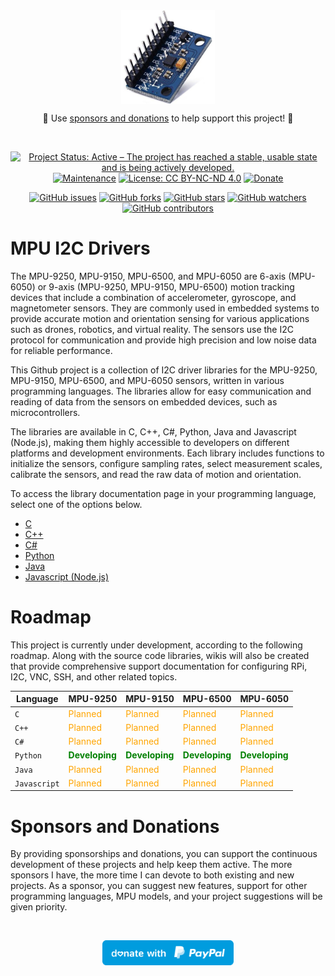 <div align="center">

<a href="https://github.com/jefmenegazzo/mpu-i2c-drivers">
<img
src="https://raw.githubusercontent.com/jefmenegazzo/mpu-i2c-drivers/master/img/mpujpg.jpg"
alt="MPU"
height="150"
align="center"
/>
</a>

<br />

🙌 Use [sponsors and donations](#Sponsors-and-Donations) to help support this project! 🙌

<br />

[![Project Status: Active – The project has reached a stable, usable state and is being actively developed.](https://img.shields.io/badge/Project_Status-Active-green?style=flat-square&color=success)](https://github.com/jefmenegazzo/mpu-i2c-drivers)
[![Maintenance](https://img.shields.io/badge/Maintained%3F-yes-green.svg?style=flat-square&color=success)](https://github.com/jefmenegazzo/mpu-i2c-drivers)
[![License: CC BY-NC-ND 4.0](https://img.shields.io/badge/License-CC%20BY--NC--ND%204.0-lightgrey.svg?style=flat-square&color=success)](LICENSE.txt)
[![Donate](https://img.shields.io/badge/Donate-PayPal-green.svg)](https://www.paypal.com/cgi-bin/webscr?cmd=_s-xclick&hosted_button_id=QYV4NEUSVWZCY&source=url)

[![GitHub issues](https://img.shields.io/github/issues/jefmenegazzo/mpu-i2c-drivers?style=flat-square)](https://github.com/jefmenegazzo/mpu-i2c-drivers/issues)
[![GitHub forks](https://img.shields.io/github/forks/jefmenegazzo/mpu-i2c-drivers?style=flat-square)](https://github.com/jefmenegazzo/mpu-i2c-drivers/network/members)
[![GitHub stars](https://img.shields.io/github/stars/jefmenegazzo/mpu-i2c-drivers?style=flat-square)](https://github.com/jefmenegazzo/mpu-i2c-drivers/stargazers)
[![GitHub watchers](https://img.shields.io/github/watchers/jefmenegazzo/mpu-i2c-drivers?style=flat-square)](https://github.com/jefmenegazzo/mpu-i2c-drivers/watchers)
[![GitHub contributors](https://img.shields.io/github/contributors/jefmenegazzo/mpu-i2c-drivers?style=flat-square&color=success)](https://github.com/jefmenegazzo/mpu-i2c-drivers/graphs/contributors/)

</div>

# MPU I2C Drivers

The MPU-9250, MPU-9150, MPU-6500, and MPU-6050 are 6-axis (MPU-6050) or 9-axis (MPU-9250, MPU-9150, MPU-6500) motion tracking devices that include a combination of accelerometer, gyroscope, and magnetometer sensors. They are commonly used in embedded systems to provide accurate motion and orientation sensing for various applications such as drones, robotics, and virtual reality. The sensors use the I2C protocol for communication and provide high precision and low noise data for reliable performance.

This Github project is a collection of I2C driver libraries for the MPU-9250, MPU-9150, MPU-6500, and MPU-6050 sensors, written in various programming languages. The libraries allow for easy communication and reading of data from the sensors on embedded devices, such as microcontrollers.

The libraries are available in C, C++, C#, Python, Java and Javascript (Node.js), making them highly accessible to developers on different platforms and development environments. Each library includes functions to initialize the sensors, configure sampling rates, select measurement scales, calibrate the sensors, and read the raw data of motion and orientation.

To access the library documentation page in your programming language, select one of the options below.

- [C](https://github.com/jefmenegazzo/mpu-i2c-drivers-c)
- [C++](https://github.com/jefmenegazzo/mpu-i2c-drivers-cpp)
- [C#](https://github.com/jefmenegazzo/mpu-i2c-drivers-csharp)
- [Python](https://github.com/jefmenegazzo/mpu-i2c-drivers-python)
- [Java](https://github.com/jefmenegazzo/mpu-i2c-drivers-java)
- [Javascript (Node.js)](https://github.com/jefmenegazzo/mpu-i2c-drivers-javascript)

# Roadmap

This project is currently under development, according to the following roadmap. Along with the source code libraries, wikis will also be created that provide comprehensive support documentation for configuring RPi, I2C, VNC, SSH, and other related topics.

| Language | MPU-9250 | MPU-9150 | MPU-6500 | MPU-6050 |
| --- | --- | --- | --- | --- |
| `C` | <span style="color: orange;"><span style="color: orange;">Planned</span></span> | <span style="color: orange;">Planned</span> | <span style="color: orange;">Planned</span> | <span style="color: orange;">Planned</span> |
| `C++` |  <span style="color: orange;">Planned</span> | <span style="color: orange;">Planned</span> | <span style="color: orange;">Planned</span> | <span style="color: orange;">Planned</span> |
| `C#` |  <span style="color: orange;">Planned</span> | <span style="color: orange;">Planned</span> | <span style="color: orange;">Planned</span> | <span style="color: orange;">Planned</span> |
| `Python` |  <span style="color: green;">**Developing**</span> | <span style="color: green;">**Developing**</span> | <span style="color: green;">**Developing**</span> | <span style="color: green;">**Developing**</span> |
| `Java` |  <span style="color: orange;">Planned</span> | <span style="color: orange;">Planned</span> | <span style="color: orange;">Planned</span> | <span style="color: orange;">Planned</span> |
| `Javascript` |  <span style="color: orange;">Planned</span> | <span style="color: orange;">Planned</span> | <span style="color: orange;">Planned</span> | <span style="color: orange;">Planned</span> |

# Sponsors and Donations

By providing sponsorships and donations, you can support the continuous development of these projects and help keep them active. The more sponsors I have, the more time I can devote to both existing and new projects. As a sponsor, you can suggest new features, support for other programming languages, MPU models, and your project suggestions will be given priority.

<div align="center">

<br />

<a href="https://www.paypal.com/donate/?hosted_button_id=QA7BLD3X842W6"><img src="img/blue.svg" height="40"></a>

</div>